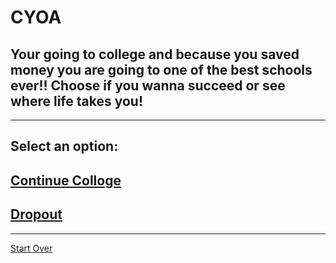 # CYOA
## Your going to college and because you saved money you are going to one of the best schools ever!! Choose if you wanna succeed or see where life takes you!
---
## Select an option:
## [Continue Colloge](../graduated/graduated.md)
## [Dropout](../dropout/droupout.md)
---
[Start Over](../home.md)